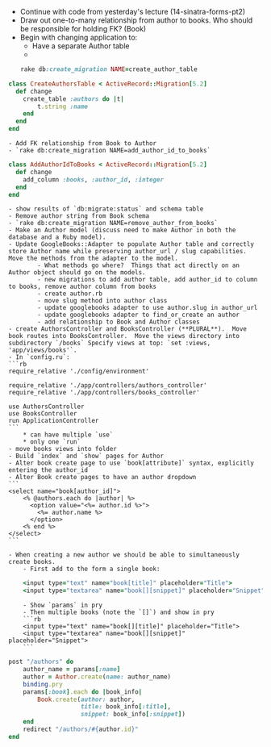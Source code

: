 - Continue with code from yesterday's lecture (14-sinatra-forms-pt2)
- Draw out one-to-many relationship from author to books.  Who should be responsible for holding FK? (Book)
- Begin with changing application to:
    - Have a separate Author table
    - 
    ```rb
    rake db:create_migration NAME=create_author_table
    ```

```rb
class CreateAuthorsTable < ActiveRecord::Migration[5.2]
  def change
    create_table :authors do |t|
        t.string :name
    end
  end
end
```
    - Add FK relationship from Book to Author
    - `rake db:create_migration NAME=add_author_id_to_books`

```rb
class AddAuthorIdToBooks < ActiveRecord::Migration[5.2]
  def change
    add_column :books, :author_id, :integer 
  end
end
```
    - show results of `db:migrate:status` and schema table
    - Remove author string from Book schema
    - `rake db:create_migration NAME=remove_author_from_books`
    - Make an Author model (discuss need to make Author in both the database and a Ruby model).  
    - Update GoogleBooks::Adapter to populate Author table and correctly store Author name while preserving author_url / slug capabilities.  Move the methods from the adapter to the model. 
            - What methods go where?  Things that act directly on an Author object should go on the models.
            - new migrations to add author table, add author_id to column to books, remove author column from books
            - create author.rb
            - move slug method into author class
            - update googlebooks adapter to use author.slug in author_url
            - update googlebooks adapter to find_or_create an author
            - add relationship to Book and Author classes
    - create AuthorsController and BooksController (**PLURAL**).  Move book routes into BooksController.  Move the views directory into subdirectory `/books` Specify views at top: `set :views, 'app/views/books'`.  
    - In `config.ru`:
    ```rb
    require_relative './config/environment'

    require_relative './app/controllers/authors_controller'
    require_relative './app/controllers/books_controller'

    use AuthorsController
    use BooksController
    run ApplicationController
    ```
        * can have multiple `use`
        * only one `run`
    - move books views into folder
    - Build `index` and `show` pages for Author
    - Alter book create page to use `book[attribute]` syntax, explicitly entering the author_id
    - Alter Book create pages to have an author dropdown
    ```
    <select name="book[author_id]">
        <% @authors.each do |author| %>
          <option value="<%= author.id %>">
            <%= author.name %>
          </option>
        <% end %>
    </select>
    ```

    - When creating a new author we should be able to simultaneously create books.
        - First add to the form a single book:
```rb
    <input type="text" name="book[title]" placeholder="Title">
    <input type="textarea" name="book[][snippet]" placeholder="Snippet"> 
```
        - Show `params` in pry
        - Then multiple books (note the `[]`) and show in pry
        ```rb
        <input type="text" name="book[][title]" placeholder="Title">
        <input type="textarea" name="book[][snippet]" placeholder="Snippet">
        ```
```rb
post "/authors" do 
    author_name = params[:name]
    author = Author.create(name: author_name)
    binding.pry
    params[:book].each do |book_info|
        Book.create(author: author,
                    title: book_info[:title],
                    snippet: book_info[:snippet])
    end
    redirect "/authors/#{author.id}"
end
```